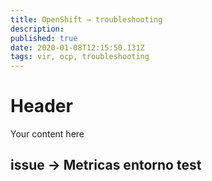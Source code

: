 ```yaml
---
title: OpenShift → troubleshooting
description: 
published: true
date: 2020-01-08T12:15:50.131Z
tags: vir, ocp, troubleshooting
---
```


# Header
Your content here

## issue → Metricas entorno test

